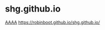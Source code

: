 # shg.github.io

<a href="https://robinboot.github.io/shg.github.io/"> AAAA</a>
https://robinboot.github.io/shg.github.io/
